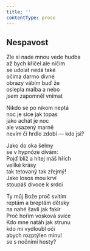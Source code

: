 ```yaml
---
title: ''
contentType: prose
---
```


## Nespavost

Zle si nade mnou vede hudba  
až bych křičel ale ničím  
se udolat nedá také  
očima darmo divné  
obrazy vábím buď že  
oslepla malba a nebo  
jsem zapomněl vnímat

Nikdo se po nikom neptá  
noc je sice jak topas  
jako achát je noc  
ale vsazený marně  
nevím čí hrdlo zdobí — kdo jsi?

Jako do oka šelmy  
se v hypnóze dívám:  
Pojď blíž a hltej máš hřích  
veliké krásy  
tak tetovaný tak zřejmý!  
Jako losos mou krví  
stoupáš divoce k srdci

Ty můj Bože proč svitím  
reptám a breptám dětsky  
na nahé šavli jak fakir  
Proč hořím vosková svíce  
Kdo mne natáh jak strunu  
kdo mi vydloubl oči  
abych rozptýlen minul  
se s nočními hosty?

